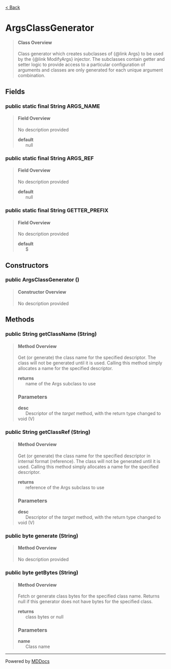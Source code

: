[< Back](../README.md)
# ArgsClassGenerator #
>#### Class Overview ####
>Class generator which creates subclasses of {@link Args} to be used by the
 {@link ModifyArgs} injector. The subclasses contain getter and setter logic
 to provide access to a particular configuration of arguments and classes are
 only generated for each unique argument combination.
## Fields ##
### public static final String ARGS_NAME ###
>#### Field Overview ####
>No description provided
>
>**default**<br />
>&nbsp;&nbsp;&nbsp;&nbsp;&nbsp;&nbsp;null
>
### public static final String ARGS_REF ###
>#### Field Overview ####
>No description provided
>
>**default**<br />
>&nbsp;&nbsp;&nbsp;&nbsp;&nbsp;&nbsp;null
>
### public static final String GETTER_PREFIX ###
>#### Field Overview ####
>No description provided
>
>**default**<br />
>&nbsp;&nbsp;&nbsp;&nbsp;&nbsp;&nbsp;$
>
## Constructors ##
### public ArgsClassGenerator () ###
>#### Constructor Overview ####
>No description provided
>
## Methods ##
### public String getClassName (String) ###
>#### Method Overview ####
>Get (or generate) the class name for the specified descriptor. The class
 will not be generated until it is used. Calling this method simply
 allocates a name for the specified descriptor.
>
>**returns**<br />
>&nbsp;&nbsp;&nbsp;&nbsp;&nbsp;&nbsp;name of the Args subclass to use
>
>### Parameters ###
>**desc**<br />
>&nbsp;&nbsp;&nbsp;&nbsp;&nbsp;&nbsp;Descriptor of the <em>target</em> method, with the return
      type changed to void (V)
>
### public String getClassRef (String) ###
>#### Method Overview ####
>Get (or generate) the class name for the specified descriptor in internal
 format (reference). The class will not be generated until it is used.
 Calling this method simply allocates a name for the specified descriptor.
>
>**returns**<br />
>&nbsp;&nbsp;&nbsp;&nbsp;&nbsp;&nbsp;reference of the Args subclass to use
>
>### Parameters ###
>**desc**<br />
>&nbsp;&nbsp;&nbsp;&nbsp;&nbsp;&nbsp;Descriptor of the <em>target</em> method, with the return
      type changed to void (V)
>
### public byte generate (String) ###
>#### Method Overview ####
>No description provided
>
### public byte getBytes (String) ###
>#### Method Overview ####
>Fetch or generate class bytes for the specified class name. Returns null
 if this generator does not have bytes for the specified class.
>
>**returns**<br />
>&nbsp;&nbsp;&nbsp;&nbsp;&nbsp;&nbsp;class bytes or null
>
>### Parameters ###
>**name**<br />
>&nbsp;&nbsp;&nbsp;&nbsp;&nbsp;&nbsp;Class name
>

---
Powered by [MDDocs](https://github.com/VRCube/MDDocs)